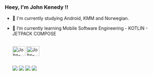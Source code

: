 ### Heey, I'm John Kenedy !!

- 🔭 I'm currently studying Android, KMM and Norwegian.
- 🌱 I’m currently learning Mobile Software Engineering - KOTLIN - JETPACK COMPOSE

  <div style="display: inline_block"><br>
  <img align="center" alt="John-Android" height="30" width="40" src="https://cdn.jsdelivr.net/gh/devicons/devicon/icons/android/android-plain.svg">
  <img align="center" alt="John-Kotlin" height="30" width="40" src="https://cdn.jsdelivr.net/gh/devicons/devicon/icons/kotlin/kotlin-original.svg">
  </div>
  
  ##

  <div> 
  <a href="https://www.instagram.com/eu.johnkenedy" target="_blank"><img src="https://img.shields.io/badge/-Instagram-%23E4405F?style=for-the-badge&logo=instagram&logoColor=white" target="_blank"></a>
  <a href="https://www.linkedin.com/in/johnkenedy/" target="_blank"><img src="https://img.shields.io/badge/-LinkedIn-%230077B5?style=for-the-badge&logo=linkedin&logoColor=white" target="_blank"></a>
    <a href="https://api.whatsapp.com/send?phone=5532999176631" target="_blank"><img src="https://img.shields.io/badge/WhatsApp-25D366?style=for-the-badge&logo=whatsapp&logoColor=white" target="_blank"></a> 
     <a href = "mailto:johnkenedy@briefbook.com.br"><img src="https://img.shields.io/badge/-Gmail-%23333?style=for-the-badge&logo=gmail&logoColor=white" target="_blank"></a>
 </div>
  

